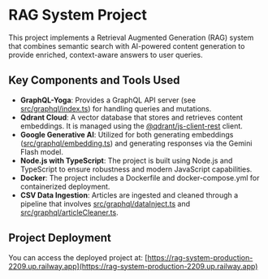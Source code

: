 # RAG System Project

This project implements a Retrieval Augmented Generation (RAG) system that combines semantic search with AI-powered content generation to provide enriched, context-aware answers to user queries.

## Key Components and Tools Used

- **GraphQL-Yoga**: Provides a GraphQL API server (see [src/graphql/index.ts](src/graphql/index.ts)) for handling queries and mutations.
- **Qdrant Cloud**: A vector database that stores and retrieves content embeddings. It is managed using the [@qdrant/js-client-rest](https://www.npmjs.com/package/@qdrant/js-client-rest) client.
- **Google Generative AI**: Utilized for both generating embeddings ([src/graphql/embedding.ts](src/graphql/embedding.ts)) and generating responses via the Gemini Flash model.
- **Node.js with TypeScript**: The project is built using Node.js and TypeScript to ensure robustness and modern JavaScript capabilities.
- **Docker**: The project includes a Dockerfile and docker-compose.yml for containerized deployment.
- **CSV Data Ingestion**: Articles are ingested and cleaned through a pipeline that involves [src/graphql/dataInject.ts](src/graphql/dataInject.ts) and [src/graphql/articleCleaner.ts](src/graphql/articleCleaner.ts).

## Project Deployment

You can access the deployed project at:
[https://rag-system-production-2209.up.railway.app](https://rag-system-production-2209.up.railway.app)
